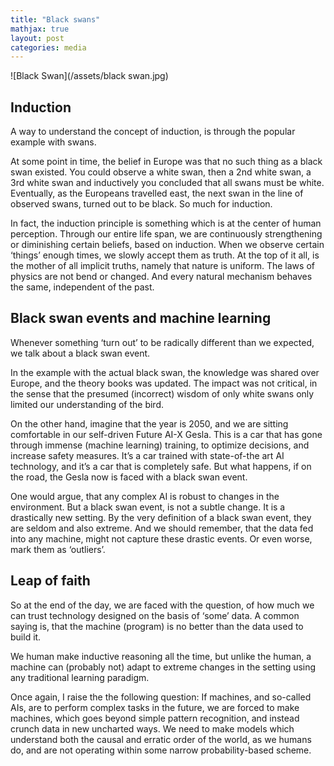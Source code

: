 ```yaml
---
title: "Black swans"
mathjax: true
layout: post
categories: media
---
```


![Black Swan](/assets/black swan.jpg)

## Induction
A way to understand the concept of induction, is through the popular example with swans. 

At some point in time, the belief in Europe was that no such thing as a black swan existed. 
You could observe a white swan, then a 2nd white swan, a 3rd white swan and inductively you concluded that all swans must be white.
Eventually, as the Europeans travelled east, the next swan in the line of observed swans, turned out to be black. So much for induction. 

In fact, the induction principle is something which is at the center of human perception. 
Through our entire life span, we are continuously strengthening or diminishing certain beliefs, based on induction. 
When we observe certain ‘things’ enough times, we slowly accept them as truth. At the top of it all, is the mother of all implicit truths, namely that nature is uniform. 
The laws of physics are not bend or changed. And every natural mechanism behaves the same, independent of the past.

## Black swan events and machine learning
Whenever something ‘turn out’ to be radically different than we expected, we talk about a black swan event.   

In the example with the actual black swan, the knowledge was shared over Europe, and the theory books was updated. 
The impact was not critical, in the sense that the presumed (incorrect) wisdom of only white swans only limited our understanding of the bird.

On the other hand, imagine that the year is 2050, and we are sitting comfortable in our self-driven Future AI-X Gesla. This is a car that has gone through immense (machine learning) training, to optimize decisions, and increase safety measures. It’s a car trained with state-of-the art AI technology, and it’s a car that is completely safe. 
But what happens, if on the road, the Gesla now is faced with a black swan event. 

One would argue, that any complex AI is robust to changes in the environment. But a black swan event, is not a subtle change. It is a drastically new setting.
By the very definition of a black swan event, they are seldom and also extreme. And we should remember, that the data fed into any machine, might not capture these drastic events. Or even worse, mark them as ‘outliers’.

## Leap of faith
So at the end of the day, we are faced with the question, of how much we can trust technology designed on the basis of ‘some’ data. 
A common saying is, that the machine (program) is no better than the data used to build it. 

We human make inductive reasoning all the time, but unlike the human, a machine can (probably not) adapt to extreme changes in the setting using any traditional learning paradigm. 

Once again, I raise the the following question: If machines, and so-called AIs, are to perform complex tasks in the future, we are forced to make machines, which goes beyond simple pattern recognition, and instead crunch data in new uncharted ways. We need to make models which understand both the causal and erratic order of the world, as we humans do, and are not operating within some narrow probability-based scheme.  
